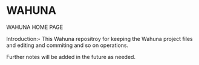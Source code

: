 WAHUNA
======

WAHUNA HOME PAGE

Introduction:- This Wahuna repositroy for keeping the Wahuna project files and editing and commiting and so on operations.

Further notes will be added in the future as needed.
